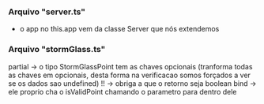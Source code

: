 ### Arquivo "server.ts"

- o app no this.app vem da classe Server que nós extendemos

### Arquivo "stormGlass.ts"

partial -> o tipo StormGlassPoint tem as chaves opcionais (tranforma todas as chaves em opcionais, desta forma na verificacao somos forçados a ver se os dados sao undefined)
!! -> obriga a que o retorno seja boolean
bind -> ele proprio cha o isValidPoint chamando o parametro para dentro dele
